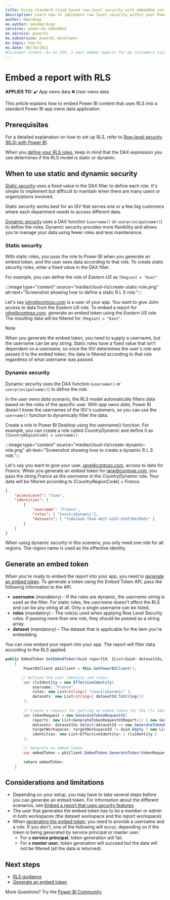 ```yaml
---
title: Using standard cloud based row-level security with embedded content in Power BI embedded analytics
description: Learn how to implement row level security within your Power BI cloud application.
author: mberdugo
ms.author: monaberdugo
services: power-bi-embedded
ms.service: powerbi
ms.subservice: powerbi-developer
ms.topic: how-to
ms.date: 08/18/2022
#Customer intent: As an ISV, I want embed reports for my customers using RLS to protect sensitive data and adhere to compliance rules for data security.
---
```


# Embed a report with RLS

**APPLIES TO:** ✔️&nbsp;App&nbsp;owns&nbsp;data ❌&nbsp;User&nbsp;owns&nbsp;data

This article explains how to embed Power BI content that uses RLS into a standard Power BI app owns data application.

## Prerequisites

For a detailed explanation on how to set up RLS, refer to [Row-level security (RLS) with Power BI](/power-bi/enterprise/service-admin-rls).

When you [define your RLS roles](/power-bi/enterprise/service-admin-rls#define-roles-and-rules-in-power-bi-desktop), keep in mind that the DAX expression you use determines if the RLS model is static or dynamic.

## When to use static and dynamic security

[Static security](#static-security) uses a fixed value in the DAX filter to define each role. It's simple to implement but difficult to maintain when there are many users or organizations involved.

Static security works best for an ISV that serves one or a few big customers where each department needs to access different data.

[Dynamic security](#dynamic-security) uses a DAX function (`username()` or `userprincipalname()`) to define the roles. Dynamic security provides more flexibility and allows you to manage your data using fewer roles and less maintenance.

### Static security

With static roles, you pass the role to Power BI when you generate an embed token, and the user sees data according to that role.
To create static security roles, enter a fixed value in the DAX filter.

For example, you can define the role of *Eastern US* as `[Region] = "East"`

:::image type="content" source="media/cloud-rls/create-static-role.png" alt-text="Screenshot showing how to define a static R L S role.":::

Let's say john@contoso.com is a user of your app. You want to give John access to data from the *Eastern US* role. To embed a report for john@contoso.com, generate an embed token using the *Eastern US* role. The resulting data will be filtered for `[Region] = "East"`.

> [!NOTE]
> When you generate the embed token, you need to supply a username, but the username can be any string. Static roles have a fixed value that isn't dependent on a username, so once the ISV determines the user's role and passes it to the embed token, the data is filtered according to that role regardless of what username was passed.

### Dynamic security

Dynamic security uses the DAX function (`username()` or `userprincipalname()`) to define the role.

In the *user owns data* scenario, the RLS model automatically filters data based on the roles of the specific user.
With *app owns data*, Power BI doesn't know the usernames of the ISV's customers, so you can use the `username()` function to dynamically filter the data.

Create a role in Power BI Desktop using the username() function. For example, you can create a role called *CountryDynamic* and define it as `[CountryRegionCode] = username()`

:::image type="content" source="media/cloud-rls/create-dynamic-role.png" alt-text="Screenshot showing how to create a dynamic R L S role.":::

Let's say you want to give your user, jane@contoso.com, access to data for *France*. When you generate an embed token for jane@contose.com, you pass the string *France* as the *username* in the *CountryDynamic* role. Your data will be filtered according to [CountryRegionCode] = *France*.

```json
{
    "accessLevel": "View",
    "identities": [
        {
            "username": "France",
            "roles": [ "CountryDynamic"],
            "datasets": [ "fe0a1aeb-f6a4-4b27-a2d3-b5df3bb28bdc" ]
        }
    ]
}
```

When using dynamic security in this scenario, you only need one role for all regions. The region name is used as the effective identity.

## Generate an embed token

When you're ready to embed the report into your app, you need to [generate an embed token](generate-embed-token.md#row-level-security).
To generate a token using the Embed Token API, pass the following information to the API.

* **username** (mandatory) – If the roles are dynamic, the *username* string is used as the filter. For static roles, the *username* doesn't affect the RLS and can be any string at all. Only a single username can be listed.
* **roles** (mandatory) – The role(s) used when applying Row Level Security rules. If passing more than one role, they should be passed as a string array.
* **dataset** (mandatory) – The dataset that is applicable for the item you're embedding.

You can now embed your report into your app. The report will filter data according to the RLS applied.

```csharp
public EmbedToken GetEmbedToken(Guid reportId, IList<Guid> datasetIds, [Optional] Guid targetWorkspaceId)
    {
        PowerBIClient pbiClient = this.GetPowerBIClient();

       // Defines the user identity and roles.
        var rlsIdentity = new EffectiveIdentity(
            username: "France",
            roles: new List<string>{ "CountryDynamic" },
            datasets: new List<string>{ datasetId.ToString()}
        );
       
        // Create a request for getting an embed token for the rls identity defined above
        var tokenRequest = new GenerateTokenRequestV2(
            reports: new List<GenerateTokenRequestV2Report>() { new GenerateTokenRequestV2Report(reportId) },
            datasets: datasetIds.Select(datasetId => new GenerateTokenRequestV2Dataset(datasetId.ToString())).ToList(),
            targetWorkspaces: targetWorkspaceId != Guid.Empty ? new List<GenerateTokenRequestV2TargetWorkspace>() { new GenerateTokenRequestV2TargetWorkspace(targetWorkspaceId) } : null,
            identities: new List<EffectiveIdentity> { rlsIdentity }
        );

        // Generate an embed token
        var embedToken = pbiClient.EmbedToken.GenerateToken(tokenRequest);

        return embedToken;
    }
```

## Considerations and limitations

* Depending on your setup, you may have to take several steps before you can generate an embed token. For information about the different scenarios, see [Embed a report that uses security features](./embedded-row-level-security.md#embed-a-report-that-uses-security-features).
* The user that generates the embed token has to be a *member* or *admin* in both workspaces (the dataset workspace and the report workspace).
* When [generating the embed token](generate-embed-token.md), you need to provide a username and a role. If you don't, one of the following will occur, depending on if the token is being generated by service principal or master user:
  * For a **service principal**, token generation will fail.
  * For a **master user**, token generation will succeed but the data will not be filtered (all the data is returned).

## Next steps

* [RLS guidance](../../guidance/rls-guidance.md)
* [Generate an embed token](generate-embed-token.md)

More Questions? Try the [Power BI Community](https://community.powerbi.com/)
